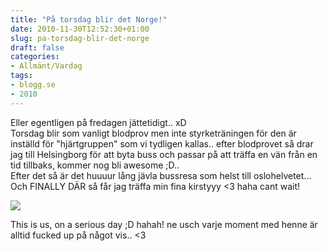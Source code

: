 ```yaml
---
title: "På torsdag blir det Norge!"
date: 2010-11-30T12:52:30+01:00
slug: pa-torsdag-blir-det-norge
draft: false
categories:
- Allmänt/Vardag
tags:
- blogg.se
- 2010
---
```

Eller egentligen på fredagen jättetidigt.. xD  
Torsdag blir som vanligt blodprov men inte styrketräningen för den är inställd för "hjärtgruppen" som vi tydligen kallas.. efter blodprovet så drar jag till Helsingborg för att byta buss och passar på att träffa en vän från en tid tillbaks, kommer nog bli awesome ;D..  
Efter det så är det huuuur lång jävla bussresa som helst till oslohelvetet... Och FINALLY DÄR så får jag träffa min fina kirstyyy <3 haha cant wait!  
  
![](/assets/images/blogg.se/jagkirstydumamross19november06_119499942.jpg)  
  
This is us, on a serious day ;D hahah! ne usch varje moment med henne är alltid fucked up på något vis.. <3